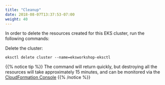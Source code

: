 ```yaml
---
title: "Cleanup"
date: 2018-08-07T13:37:53-07:00
weight: 40
---
```


In order to delete the resources created for this EKS cluster, run the following commands:

Delete the cluster:
```
eksctl delete cluster --name=eksworkshop-eksctl
```

{{% notice tip %}}
The command will return quickly, but destroying all the resources will take
approximately 15 minutes, and can be monitored via the
[CloudFormation Console](https://us-west-2.console.aws.amazon.com/cloudformation/home?region=us-west-2)
{{% /notice %}}
